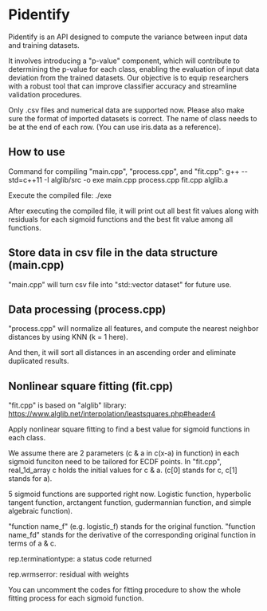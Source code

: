 # Pidentify

Pidentify is an API designed to compute the variance between input data and training datasets. 

It involves introducing a "p-value" component, which will contribute to determining the p-value for each class, enabling the evaluation of input data deviation from the trained datasets. Our objective is to equip researchers with a robust tool that can improve classifier accuracy and streamline validation procedures.

Only .csv files and numerical data are supported now. Please also make sure the format of imported datasets is correct. The name of class needs to be at the end of each row. (You can use iris.data as a reference).

## How to use

Command for compiling "main.cpp", "process.cpp", and "fit.cpp": g++ --std=c++11 -I alglib/src -o exe main.cpp process.cpp fit.cpp alglib.a

Execute the compiled file: ./exe

After executing the compiled file, it will print out all best fit values along with residuals for each sigmoid functions and the best fit value among all functions.

## Store data in csv file in the data structure (main.cpp)

"main.cpp" will turn csv file into "std::vector<ClassMember> dataset" for future use.

## Data processing (process.cpp)

"process.cpp" will normalize all features, and compute the nearest neighbor distances by using KNN (k = 1 here).

And then, it will sort all distances in an ascending order and eliminate duplicated results.

## Nonlinear square fitting (fit.cpp)

"fit.cpp" is based on "alglib" library: https://www.alglib.net/interpolation/leastsquares.php#header4

Apply nonlinear square fitting to find a best value for sigmoid functions in each class.

We assume there are 2 parameters (c & a in c(x-a) in function) in each sigmoid funciton need to be tailored for ECDF points. In "fit.cpp", real_1d_array c holds the initial values for c & a. (c[0] stands for c, c[1] stands for a).

5 sigmoid functions are supported right now. Logistic function, hyperbolic tangent function, arctangent function, gudermannian function, and simple algebraic function).

"function name_f" (e.g. logistic_f) stands for the original function. "function name_fd" stands for the derivative of the corresponding original function in terms of a & c.

rep.terminationtype: a status code returned

rep.wrmserror: residual with weights

You can uncomment the codes for fitting procedure to show the whole fitting process for each sigmoid function.
